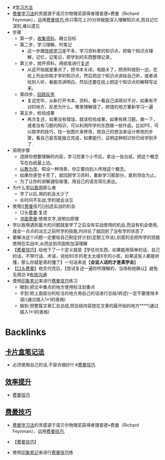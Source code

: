 - #[学习方法](<学习方法.md>)
- [费曼学习法](<费曼学习法.md>)的灵感源于诺贝尔物理奖获得者理查德•费曼（Richard Feynman），运用[费曼技巧](<费曼技巧.md>),你只需花上20分钟就能深入理解知识点,而且记忆深刻,难以遗忘
- 步骤
    - 第一步，[收集资料](<收集资料.md>)，确立目标
    - 第二步，学习理解，列笔记
        - 这一步跟[传统学习](<传统学习.md>)差不多，学习资料里的知识点，把每个知识点理解，记忆，记笔记，把学到的东西整理记录。
    - 第三步，抛开资料，用纸笔进行[复述](<复述.md>)
        - 从这开始就是重点了，把书本关闭，电脑关了，把资料抛到一边，在纸上列出你刚才学的知识点，然后把这个知识点讲给自己听，或者讲给别人听，看能否讲明白，然后还要在纸上把这个知识点的解释写出来。
    - 第四步，[回顾](<回顾.md>)[反思](<反思.md>)
        - 复述完毕，从新打开书本，资料，看一看自己讲得对不对，如果有不对的地方，反思为什么，哪里理解错了，把错的地方重新学习一遍
    - 第五步，检验成果
        - 再次复述，如果没有错误，就该检验成果，如果有练习题，做一下，或者没有习题的知识，可以利用所学的东西做一些作品，比如PS，可以按学的技巧，找一张图片来修改，按自己的想法来设计修改的步骤，看自己是否能独立完成，如果能行，证明这种知识你已经学到手了.
- 简明步骤
    - 选择你想要理解的内容，学习完某个小节后，拿出一张白纸，把这个概念写在白纸最上边。
    - [以教为学](<以教为学.md>)，假设一种场景，你正要向别人传授这个概念。
    - 如果你感觉卡壳了，就回顾学习资料，重新学习那部分，直到领会为止。
    - 为了让你的讲解通俗易懂，用自己的语言简化表达。
- 为什么[学以致用](<学以致用.md>)那么难
    - 学了以后,用的机会太少了
    - 长时间不实战,学的就会淡忘
- 使用[[[费曼](<[[费曼.md>)技巧]]创造实战的机会
    - 口头[费曼](<费曼.md>):复述
    - [书面费曼](<书面费曼.md>):使用文字,说明白原理
- 学以致用遇到最大的问题就是学了之后没有实战使用的机会,而没有机会使用,就会一点点的淡忘之前所学的技能,时间长了就回到了没有学的状态了.
- 要解决这个问题一定要给自己制定好计划(定额工作法),刻意的去把所学的技能使用在实战中,从而达到巩固和加深理解
- 【[费曼技巧](<费曼技巧.md>)】给他下了一个定义就是【学任何东西，如果能用简单的话、自己的话，不带行话、术语，说给80岁的老太太或8岁的小孩，如果这些人都能听懂，那么你就是真的懂了】一句话来说【**会说人话的才是真学会**】
- 【[口头费曼](<口头费曼.md>)】他交代完后，【尝试复述一遍你所理解的，当场和他确认】避免无用功 #[有效沟通](<有效沟通.md>)
- 使用[印象笔记](<印象笔记.md>)来进行[费曼技巧](<费曼技巧.md>)练习
    - 眼到:把文中重点的地方使用标注划重点
    - 手到:把上面部分的标注的地方用自己的话进行总结/转述(一定不要使用术语)(通过插入1*1的表格)
    - 脑到:把整篇文章汇总总结,把总结内容放在文章的最开始的地方****(通过插入1*1的表格)

# Backlinks
## [卡片盒笔记法](<卡片盒笔记法.md>)
- 必须使用自己的话,不容许摘抄!!! #[费曼技巧](<费曼技巧.md>)

## [效率提升](<效率提升.md>)
- [费曼技巧](<费曼技巧.md>)

## [费曼技巧](<费曼技巧.md>)
- [费曼学习法](<费曼学习法.md>)的灵感源于诺贝尔物理奖获得者理查德•费曼（Richard Feynman），运用[费曼技巧](<费曼技巧.md>),

- 【[费曼技巧](<费曼技巧.md>)】

- 使用[印象笔记](<印象笔记.md>)来进行[费曼技巧](<费曼技巧.md>)练

